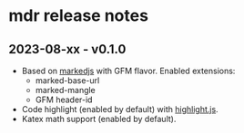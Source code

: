 # mdr release notes

## 2023-08-xx - v0.1.0

- Based on [markedjs](https://marked.js.org/) with GFM flavor. Enabled extensions:
  - marked-base-url
  - marked-mangle
  - GFM header-id
- Code highlight (enabled by default) with [highlight.js](https://highlightjs.org/).
- Katex math support (enabled by default).

